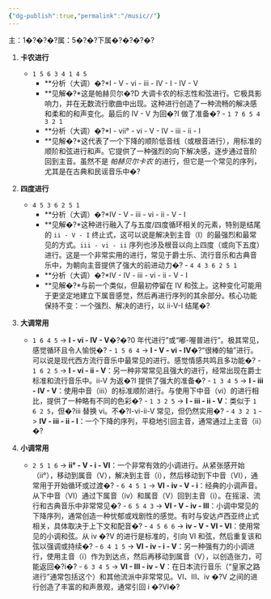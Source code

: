 ```yaml
---
{"dg-publish":true,"permalink":"/music//"}
---
```


主：1�?�?�?属：5�?�?下属�?�?�?�?
1. **卡农进行**
	
	- `1 5 6 3 4 1 4 5`
	    - **分析（大调）�?*I - V - vi - iii - IV - I - IV - V
	    - **见解�?*这是帕赫贝尔�?D 大调卡农的标志性和弦进行。它极具影响力，并在无数流行歌曲中出现。这种进行创造了一种流畅的解决感和柔和的和声变化。最后的 IV - V 为回�?I 做了准备�?	- `1 7 6 5 4 3 2 1`
	    - **分析（大调）�?*I - vii° - vi - V - IV - iii - ii - I
	    - **见解�?*这代表了一个下降的顺阶低音线（或根音进行），用标准的顺阶和弦进行和声。它提供了一种强烈的向下解决感，逐步通过音阶回到主音。虽然不是 _帕赫贝尔卡农_ 的进行，但它是一个常见的序列，尤其是在古典和民谣音乐中�?
2. **四度进行**
	
	- `4 5 3 6 2 5 1`
	    - **分析（大调）�?*IV - V - iii - vi - ii - V - I
	    - **见解�?*这种进行融入了与五度/四度循环相关的元素，特别是结尾的 `ii - V - I` 终止式，这可以说是解决到主音（I）的最强烈和最常见的方式。`iii - vi - ii` 序列也涉及根音以向上四度（或向下五度）进行。这是一个非常实用的进行，常见于爵士乐、流行音乐和古典音乐中，为朝向主音提供了强大的前进动力�?	- `4 4 3 6 2 5 1`
	    - **分析（大调）�?*IV - IV - iii - vi - ii - V - I
	    - **见解�?*与前一个类似，但最初停留在 IV 和弦上。这种变化可能用于更坚定地建立下属音感觉，然后再进行序列的其余部分。核心功能保持不变：一个强烈、解决的进行，以 ii-V-I 结尾�?
3. **大调常用**

	- `1 6 4 5` -> **I - vi - IV - V**�?�?0 年代进行”或“嘟-喔普进行”。极其常见，感觉循环且令人愉悦�?	- `1 5 6 4` -> **I - V - vi - IV**�?“很棒的轴”进行。可以说是现代西方流行音乐中最常见的进行。感觉情感共鸣且多功能�?	- `1 6 2 5` -> **I - vi - ii - V**：另一种非常常见且强大的进行，经常出现在爵士标准和流行音乐中。ii-V 为返�?I 提供了强大的准备�?	- `1 3 4 5` -> **I - iii - IV - V**：使用中音（iii）的标准顺阶进行。与使用下中音（vi）的进行相比，提供了一种略有不同的色彩�?	- `1 3 2 5` -> **I - iii - ii - V**：类似于 `1 6 2 5`，但�?iii 替换 vi。不�?I-vi-ii-V 常见，但仍然实用�?	- `4 3 2 1` -> **IV - iii - ii - I**：一个下降的序列，平稳地引回主音，通常通过上主音（ii）�?
4. **小调常用**

	- `2 5 1 6` -> **ii° - V - i - VI**：一个非常有效的小调进行。从紧张感开始（ii°），移动到属音（V），解决到主音（i），然后移动到下中音（VI），通常用于开始循环或过渡�?	- `6 4 5 1` -> **VI - iv - V - i**：经典的小调声音。从下中音（VI）通过下属音（iv）和属音（V）回到主音（i）。在摇滚、流行和古典音乐中非常常见�?	- `6 5 4 3` -> **VI - V - iv - III**：小调中常见的下降序列，通常创造一种忧郁或戏剧性的感觉。有时与安达卢西亚终止式相关，具体取决于上下文和配音�?	- `4 5 6 6` -> **iv - V - VI - VI**：使用常见的小调和弦。从 iv �?V 的进行是标准的，引向 VI 和弦，然后重复该和弦以强调或持续�?	- `6 4 1 5` -> **VI - iv - i - V**：另一种强有力的小调进行，使用主音（i）作为到达点，然后再移动到属音（V），以创造张力，可能返回�?i�?	- `6 3 4 5` -> **VI - III - iv - V**：在日本流行音乐（“皇家之路进行”通常包括这个）和其他流派中非常常见。VI、III、iv �?V 之间的进行创造了丰富的和声景观，通常引回 i �?VI�?
